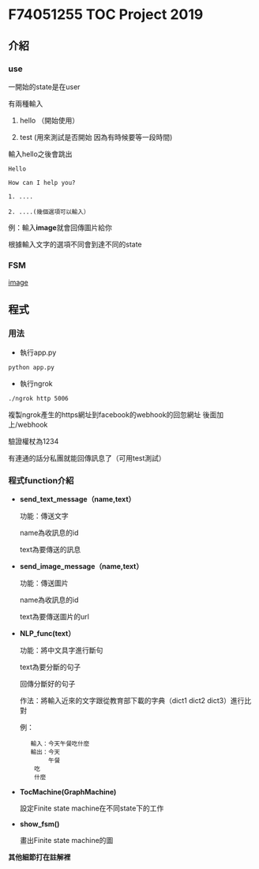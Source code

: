 # F74051255 TOC Project 2019

## 介紹

### use
一開始的state是在user

有兩種輸入
	
   1. hello （開始使用）
	
   2. test (用來測試是否開始 因為有時候要等一段時間)

輸入hello之後會跳出
   ```
   Hello
	
   How can I help you?
	
   1. ....
	
   2. ....(幾個選項可以輸入）
   ```
   
   例：輸入**image**就會回傳圖片給你
   
根據輸入文字的選項不同會到達不同的state

### FSM

[image](https://raw.githubusercontent.com/talker652/TOC-project/master/fsm.png)

## 程式

### 用法
* 執行app.py
```sh
python app.py
```
* 執行ngrok
```sh
./ngrok http 5006
```

複製ngrok產生的https網址到facebook的webhook的回忽網址 後面加上/webhook

驗證權杖為1234

有連通的話分私團就能回傳訊息了（可用test測試）

### 程式function介紹
* **send_text_message（name,text）**
	
  功能：傳送文字
		
    name為收訊息的id
	
    text為要傳送的訊息
    
* **send_image_message（name,text）**
	
  功能：傳送圖片
		 
     name為收訊息的id
		 
     text為要傳送圖片的url
* **NLP_func(text）**
	
  功能：將中文具字進行斷句
		 
     text為要分斷的句子
		
     回傳分斷好的句子
	
  作法：將輸入近來的文字跟從教育部下載的字典（dict1 dict2 dict3）進行比對
  
  例：
  ```
     輸入：今天午餐吃什麼
     輸出：今天
     	  午餐
	  吃
	  什麼
  ```
* **TocMachine(GraphMachine)**
	
  設定Finite state machine在不同state下的工作

* **show_fsm()**
	
  畫出Finite state machine的圖	

**其他細節打在註解裡**

